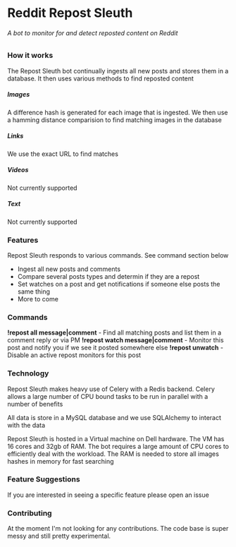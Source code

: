 # Reddit Repost Sleuth
###### A bot to monitor for and detect reposted content on Reddit

### How it works
The Repost Sleuth bot continually ingests all new posts and stores them in a database. It then uses various methods to find reposted content

##### Images
A difference hash is generated for each image that is ingested. We then use a hamming distance comparision to find matching images in the database

##### Links
We use the exact URL to find matches

##### Videos
Not currently supported

##### Text
Not currently supported

### Features
Repost Sleuth responds to various commands.  See command section below

* Ingest all new posts and comments
* Compare several posts types and determin if they are a repost
* Set watches on a post and get notifications if someone else posts the same thing
* More to come

### Commands
**!repost all message|comment** - Find all matching posts and list them in a comment reply or via PM
**!repost watch message|comment** - Monitor this post and notify you if we see it posted somewhere else
**!repost unwatch** - Disable an active repost monitors for this post

### Technology

Repost Sleuth makes heavy use of Celery with a Redis backend.  Celery allows a large number of CPU bound tasks to be run in parallel with a number of benefits  

All data is store in a MySQL database and we use SQLAlchemy to interact with the data

Repost Sleuth is hosted in a Virtual machine on Dell hardware. The VM has 16 cores and 32gb of RAM.  The bot requires a large amount of CPU cores to efficiently deal with the workload.  The RAM is needed to store all images hashes in memory for fast searching

### Feature Suggestions
If you are interested in seeing a specific feature please open an issue 

### Contributing 

At the moment I'm not looking for any contributions. The code base is super messy and still pretty experimental. 